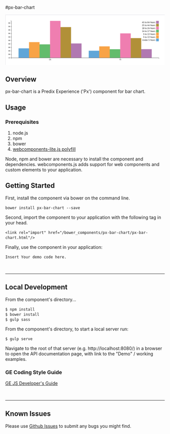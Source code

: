 #px-bar-chart

[![px-bar-chart example](example.png?raw=true)](https://garryyao.github.io/px-bar-chart)

## Overview

px-bar-chart is a Predix Experience ('Px') component for bar chart.

## Usage

### Prerequisites
1. node.js
2. npm
3. bower
4. [webcomponents-lite.js polyfill](https://github.com/webcomponents/webcomponentsjs)

Node, npm and bower are necessary to install the component and dependencies. webcomponents.js adds support for web components and custom elements to your application.

## Getting Started

First, install the component via bower on the command line.

```
bower install px-bar-chart --save
```

Second, import the component to your application with the following tag in your head.

```
<link rel="import" href="/bower_components/px-bar-chart/px-bar-chart.html"/>
```

Finally, use the component in your application:

```
Insert Your demo code here.
```

<br />
<hr />

## Local Development

From the component's directory...

```
$ npm install
$ bower install
$ gulp sass
```

From the component's directory, to start a local server run:

```
$ gulp serve
```

Navigate to the root of that server (e.g. http://localhost:8080/) in a browser to open the API documentation page, with link to the "Demo" / working examples.

### GE Coding Style Guide
[GE JS Developer's Guide](https://github.com/GeneralElectric/javascript)

<br />
<hr />

## Known Issues

Please use [Github Issues](https://github.com/PredixDev/px-bar-chart/issues) to submit any bugs you might find.
